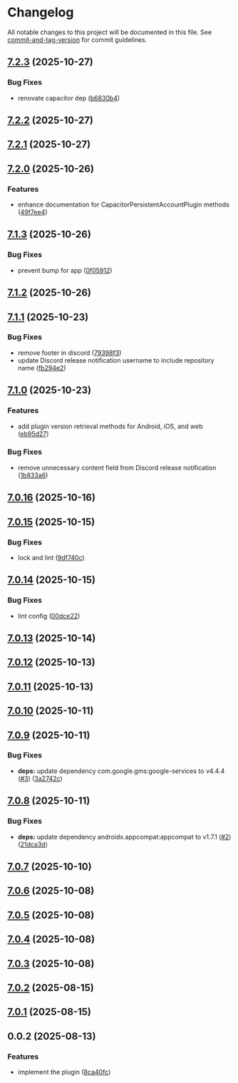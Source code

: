# Changelog

All notable changes to this project will be documented in this file. See [commit-and-tag-version](https://github.com/absolute-version/commit-and-tag-version) for commit guidelines.

## [7.2.3](https://github.com/Cap-go/capacitor-persistent-account/compare/7.2.2...7.2.3) (2025-10-27)


### Bug Fixes

* renovate capacitor dep ([b6830b4](https://github.com/Cap-go/capacitor-persistent-account/commit/b6830b48eddb4299301cc8adc11f817c45ffa27a))

## [7.2.2](https://github.com/Cap-go/capacitor-persistent-account/compare/7.2.1...7.2.2) (2025-10-27)

## [7.2.1](https://github.com/Cap-go/capacitor-persistent-account/compare/7.2.0...7.2.1) (2025-10-27)

## [7.2.0](https://github.com/Cap-go/capacitor-persistent-account/compare/7.1.3...7.2.0) (2025-10-26)


### Features

* enhance documentation for CapacitorPersistentAccountPlugin methods ([49f7ee4](https://github.com/Cap-go/capacitor-persistent-account/commit/49f7ee4d72d3fe3d2e4c17b7e8a6b354613e49ab))

## [7.1.3](https://github.com/Cap-go/capacitor-persistent-account/compare/7.1.2...7.1.3) (2025-10-26)


### Bug Fixes

* prevent bump for app ([0f05912](https://github.com/Cap-go/capacitor-persistent-account/commit/0f059125b2914f3fd80b1482be82e00245a39c86))

## [7.1.2](https://github.com/Cap-go/capacitor-persistent-account/compare/7.1.1...7.1.2) (2025-10-26)

## [7.1.1](https://github.com/Cap-go/capacitor-persistent-account/compare/7.1.0...7.1.1) (2025-10-23)


### Bug Fixes

* remove footer in discord ([79398f3](https://github.com/Cap-go/capacitor-persistent-account/commit/79398f3c9f2f7a1cdf0cf3a6e13d48c8a03df22a))
* update Discord release notification username to include repository name ([fb294e2](https://github.com/Cap-go/capacitor-persistent-account/commit/fb294e22b4eee523a52d04912953d65cae747405))

## [7.1.0](https://github.com/Cap-go/capacitor-persistent-account/compare/7.0.16...7.1.0) (2025-10-23)


### Features

* add plugin version retrieval methods for Android, iOS, and web ([eb95d27](https://github.com/Cap-go/capacitor-persistent-account/commit/eb95d27c05eddd42c4fe51edb6099bbabfcbb4c9))


### Bug Fixes

* remove unnecessary content field from Discord release notification ([1b833a6](https://github.com/Cap-go/capacitor-persistent-account/commit/1b833a63c8bd5fef98386aa94d12e21722671b72))

## [7.0.16](https://github.com/Cap-go/capacitor-persistent-account/compare/7.0.15...7.0.16) (2025-10-16)

## [7.0.15](https://github.com/Cap-go/capacitor-persistent-account/compare/7.0.14...7.0.15) (2025-10-15)


### Bug Fixes

* lock and lint ([9df740c](https://github.com/Cap-go/capacitor-persistent-account/commit/9df740c509874fc0235b53fdadc3fd65865a4693))

## [7.0.14](https://github.com/Cap-go/capacitor-persistent-account/compare/7.0.13...7.0.14) (2025-10-15)


### Bug Fixes

* lint config ([00dce22](https://github.com/Cap-go/capacitor-persistent-account/commit/00dce22906364850b5ba86bb100b4902ec76efb1))

## [7.0.13](https://github.com/Cap-go/capacitor-persistent-account/compare/7.0.12...7.0.13) (2025-10-14)

## [7.0.12](https://github.com/Cap-go/capacitor-persistent-account/compare/7.0.11...7.0.12) (2025-10-13)

## [7.0.11](https://github.com/Cap-go/capacitor-persistent-account/compare/7.0.10...7.0.11) (2025-10-13)

## [7.0.10](https://github.com/Cap-go/capacitor-persistent-account/compare/7.0.9...7.0.10) (2025-10-11)

## [7.0.9](https://github.com/Cap-go/capacitor-persistent-account/compare/7.0.8...7.0.9) (2025-10-11)


### Bug Fixes

* **deps:** update dependency com.google.gms:google-services to v4.4.4 ([#3](https://github.com/Cap-go/capacitor-persistent-account/issues/3)) ([3a2742c](https://github.com/Cap-go/capacitor-persistent-account/commit/3a2742c8543bbe60a825a5b57e0be32435e1e162))

## [7.0.8](https://github.com/Cap-go/capacitor-persistent-account/compare/7.0.7...7.0.8) (2025-10-11)


### Bug Fixes

* **deps:** update dependency androidx.appcompat:appcompat to v1.7.1 ([#2](https://github.com/Cap-go/capacitor-persistent-account/issues/2)) ([21dca3d](https://github.com/Cap-go/capacitor-persistent-account/commit/21dca3d2dd74be39f65ffb5a3a51494267c89da7))

## [7.0.7](https://github.com/Cap-go/capacitor-persistent-account/compare/7.0.6...7.0.7) (2025-10-10)

## [7.0.6](https://github.com/Cap-go/capacitor-persistent-account/compare/7.0.5...7.0.6) (2025-10-08)

## [7.0.5](https://github.com/Cap-go/capacitor-persistent-account/compare/7.0.4...7.0.5) (2025-10-08)

## [7.0.4](https://github.com/Cap-go/capacitor-persistent-account/compare/7.0.3...7.0.4) (2025-10-08)

## [7.0.3](https://github.com/Cap-go/capacitor-persistent-account/compare/7.0.2...7.0.3) (2025-10-08)

## [7.0.2](https://github.com/Cap-go/capacitor-persistent-account/compare/7.0.1...7.0.2) (2025-08-15)

## [7.0.1](https://github.com/Cap-go/capacitor-persistent-account/compare/0.0.2...7.0.1) (2025-08-15)

## 0.0.2 (2025-08-13)


### Features

* implement the plugin ([8ca40fc](https://github.com/Cap-go/capacitor-persistent-account/commit/8ca40fc0ac9733a0783856274169278a8180f88e))
